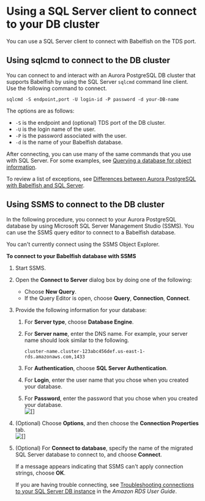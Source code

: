 # Using a SQL Server client to connect to your DB cluster<a name="babelfish-connect-sqlserver"></a>

You can use a SQL Server client to connect with Babelfish on the TDS port\.

## Using sqlcmd to connect to the DB cluster<a name="babelfish-connect-sqlcmd"></a>

You can connect to and interact with an Aurora PostgreSQL DB cluster that supports Babelfish by using the SQL Server `sqlcmd` command line client\. Use the following command to connect\.

```
sqlcmd -S endpoint,port -U login-id -P password -d your-DB-name
```

The options are as follows:
+ `-S` is the endpoint and \(optional\) TDS port of the DB cluster\.
+ `-U` is the login name of the user\.
+ `-P` is the password associated with the user\.
+ `-d` is the name of your Babelfish database\.

After connecting, you can use many of the same commands that you use with SQL Server\. For some examples, see [Querying a database for object information](babelfish-query-database.md)\.

To review a list of exceptions, see [Differences between Aurora PostgreSQL with Babelfish and SQL Server](babelfish-compatibility.md)\.

## Using SSMS to connect to the DB cluster<a name="babelfish-connect-SSMS"></a>

In the following procedure, you connect to your Aurora PostgreSQL database by using Microsoft SQL Server Management Studio \(SSMS\)\. You can use the SSMS query editor to connect to a Babelfish database\.

You can't currently connect using the SSMS Object Explorer\.

**To connect to your Babelfish database with SSMS**

1. Start SSMS\.

1. Open the **Connect to Server** dialog box by doing one of the following:
   + Choose **New Query**\.
   + If the Query Editor is open, choose **Query**, **Connection**, **Connect**\.

1. Provide the following information for your database:

   1. For **Server type**, choose **Database Engine**\.

   1. For **Server name**, enter the DNS name\. For example, your server name should look similar to the following\.

      ```
      cluster-name.cluster-123abc456def.us-east-1-rds.amazonaws.com,1433
      ```

   1. For **Authentication**, choose **SQL Server Authentication**\.

   1. For **Login**, enter the user name that you chose when you created your database\.

   1. For **Password**, enter the password that you chose when you created your database\.  
![\[\]](http://docs.aws.amazon.com/AmazonRDS/latest/AuroraUserGuide/images/Babelfish-SSMS-connect-database1.png)

1. \(Optional\) Choose **Options**, and then choose the **Connection Properties** tab\.  
![\[\]](http://docs.aws.amazon.com/AmazonRDS/latest/AuroraUserGuide/images/Babelfish-SSMS-connect-database2.png)

1. \(Optional\) For **Connect to database**, specify the name of the migrated SQL Server database to connect to, and choose **Connect**\.

   If a message appears indicating that SSMS can't apply connection strings, choose **OK**\.

   If you are having trouble connecting, see [Troubleshooting connections to your SQL Server DB instance](https://docs.aws.amazon.com/AmazonRDS/latest/UserGuide/USER_ConnectToMicrosoftSQLServerInstance.html#USER_ConnectToMicrosoftSQLServerInstance.Troubleshooting) in the *Amazon RDS User Guide*\.